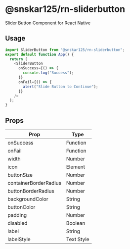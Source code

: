 # @snskar125/rn-sliderbutton

Slider Button Component for React Native

## Usage

```javascript
import SliderButton from "@snskar125/rn-sliderbutton";
export default function App() {
  return (
    <SliderButton
      onSuccess={() => {
        console.log("Success");
      }}
      onFail={() => {
        alert("Slide Button to Continue");
      }}
    />
  );
}
```

## Props

| Prop                  | Type       |
| --------------------- | ---------- |
| onSuccess             | Function   |
| onFail                | Function   |
| width                 | Number     |
| icon                  | Element    |
| buttonSize            | Number     |
| containerBorderRadius | Number     |
| buttonBorderRadius    | Number     |
| backgroundColor       | String     |
| buttonColor           | String     |
| padding               | Number     |
| disabled              | Boolean    |
| label                 | String     |
| labelStyle            | Text Style |
